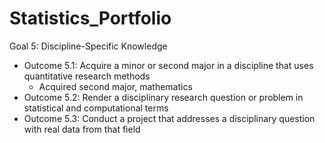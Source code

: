 # Statistics_Portfolio
Goal 5: Discipline-Specific Knowledge
  - Outcome 5.1: Acquire a minor or second major in a discipline that uses quantitative research methods
    + Acquired second major, mathematics
  - Outcome 5.2: Render a disciplinary research question or problem in statistical and computational terms
  - Outcome 5.3: Conduct a project that addresses a disciplinary question with real data from that field

